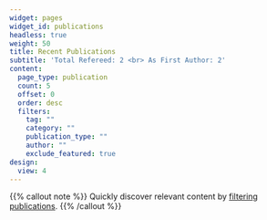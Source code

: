 ```yaml
---
widget: pages
widget_id: publications
headless: true
weight: 50
title: Recent Publications
subtitle: 'Total Refereed: 2 <br> As First Author: 2'
content:
  page_type: publication
  count: 5
  offset: 0
  order: desc
  filters:
    tag: ""
    category: ""
    publication_type: ""
    author: ""
    exclude_featured: true
design:
  view: 4
---
```


{{% callout note %}}
Quickly discover relevant content by [filtering publications](./publication/).
{{% /callout %}}
